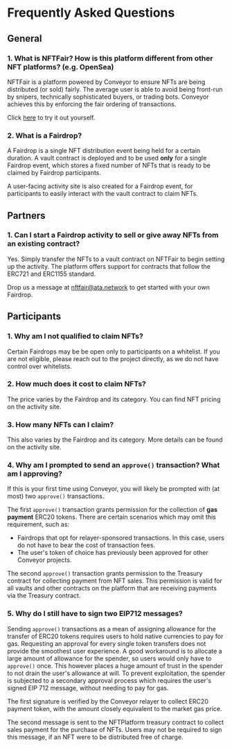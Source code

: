 # Frequently Asked Questions

## General

### **1. What is NFTFair? How is this platform different from other NFT platforms? (e.g. OpenSea)**

NFTFair is a platform powered by Conveyor to ensure NFTs are being distributed (or sold) fairly. The average user is able to avoid being front-run by snipers, technically sophisticated buyers, or trading bots. Conveyor achieves this by enforcing the fair ordering of transactions. 

Click [here](https://www.ata.network/conveyor) to try it out yourself. 

### **2. What is a Fairdrop?**

A Fairdrop is a single NFT distribution event being held for a certain duration. A vault contract is deployed and to be used **only** for a single Fairdrop event, which stores a fixed number of NFTs that is ready to be claimed by Fairdrop participants.

A user-facing activity site is also created for a Fairdrop event, for participants to easily interact with the vault contract to claim NFTs.

## Partners

### **1. Can I start a Fairdrop activity to sell or give away NFTs from an existing contract?**

Yes. Simply transfer the NFTs to a vault contract on NFTFair to begin setting up the activity. The platform offers support for contracts that follow the ERC721 and ERC1155 standard. 

Drop us a message at [nftfair@ata.network](mailto:nftfair@ata.network) to get started with your own Fairdrop. 

## Participants

### **1. Why am I not qualified to claim NFTs?**

Certain Fairdrops may be be open only to participants on a whitelist. If you are not eligible, please reach out to the project directly, as we do not have control over whitelists.

### **2. How much does it cost to claim NFTs?**

The price varies by the Fairdrop and its category. You can find NFT pricing on the activity site.

### **3. How many NFTs can I claim?**

This also varies by the Fairdrop and its category. More details can be found on the activity site.

### **4. Why am I prompted to send an `approve()` transaction? What am I approving?**

If this is your first time using Conveyor, you will likely be prompted with (at most) two `approve()` transactions.

The first `approve()` transaction grants permission for the collection of **gas payment** ERC20 tokens. There are certain scenarios which may omit this requirement, such as:

- Fairdrops that opt for relayer-sponsored transactions. In this case, users do not have to bear the cost of transaction fees.
- The user's token of choice has previously been approved for other Conveyor projects.

The second `approve()` transaction grants permission to the Treasury contract for collecting payment from NFT sales. This permission is valid for all vaults and other contracts on the platform that are receiving payments via the Treasury contract.

### **5. Why do I still have to sign two EIP712 messages?**

Sending `approve()` transactions as a mean of assigning allowance for the transfer of ERC20 tokens requires users to hold native currencies to pay for gas. Requesting an approval for every single token transfers does not provide the smoothest user experience. A good workaround is to allocate a large amount of allowance for the spender, so users would only have to `approve()` once. This however places a huge amount of trust in the spender to not drain the user's allowance at will. To prevent exploitation, the spender is subjected to a secondary approval process which requires the user's signed EIP 712 message, without needing to pay for gas.

The first signature is verified by the Conveyor relayer to collect ERC20 payment token, with the amount closely equivalent to the market gas price.

The second message is sent to the NFTPlatform treasury contract to collect sales payment for the purchase of NFTs. Users may not be required to sign this message, if an NFT were to be distributed free of charge.

<!-- ### **9. Some random question**

*Lorem Ipsum is simply dummy text of the printing and typesetting industry. Lorem Ipsum has been the industry's standard dummy text ever since the 1500s, when an unknown printer took a galley of type and scrambled it to make a type specimen book. It has survived not only five centuries, but also the leap into electronic typesetting, remaining essentially unchanged. It was popularised in the 1960s with the release of Letraset sheets containing Lorem Ipsum passages, and more recently with desktop publishing software like Aldus PageMaker including versions of Lorem Ipsum* -->
